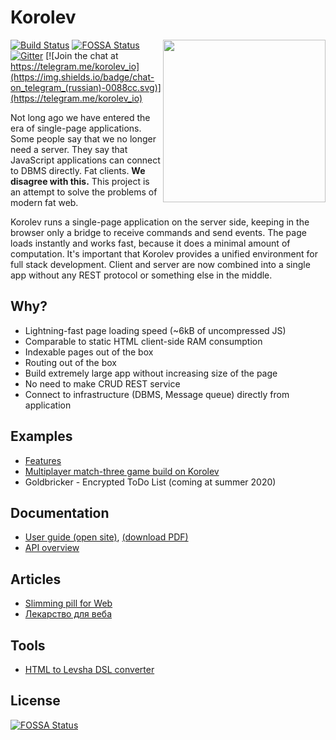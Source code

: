 # Korolev

<img src="https://fomkin.org/korolev/korolev-face-margin.svg" align="right" width="260" />

[![Build Status](https://travis-ci.org/fomkin/korolev.svg?branch=master)](https://travis-ci.org/fomkin/korolev)
[![FOSSA Status](https://app.fossa.io/api/projects/git%2Bgithub.com%2Ffomkin%2Fkorolev.svg?type=shield)](https://app.fossa.io/projects/git%2Bgithub.com%2Ffomkin%2Fkorolev?ref=badge_shield)
[![Gitter](https://badges.gitter.im/fomkin/korolev.svg)](https://gitter.im/fomkin/korolev?utm_source=badge&utm_medium=badge&utm_campaign=pr-badge)
[![Join the chat at https://telegram.me/korolev_io](https://img.shields.io/badge/chat-on_telegram_(russian)-0088cc.svg)](https://telegram.me/korolev_io)

Not long ago we have entered the era of single-page applications. Some people say that we no longer need a server. They say that JavaScript applications can connect to DBMS directly. Fat clients. **We disagree with this.** This project is an attempt to solve the problems of modern fat web.

Korolev runs a single-page application on the server side, keeping in the browser only a bridge to receive commands and send events. The page loads instantly and works fast, because it does a minimal amount of computation. It's important that Korolev provides a unified environment for full stack development. Client and server are now combined into a single app without any REST protocol or something else in the middle.

## Why?

* Lightning-fast page loading speed (~6kB of uncompressed JS)
* Comparable to static HTML client-side RAM consumption
* Indexable pages out of the box
* Routing out of the box
* Build extremely large app without increasing size of the page
* No need to make CRUD REST service
* Connect to infrastructure (DBMS, Message queue) directly from application

## Examples

* [Features](https://github.com/fomkin/korolev/tree/master/examples)
* [Multiplayer match-three game build on Korolev](https://match3.fomkin.org/)
* Goldbricker - Encrypted ToDo List (coming at summer 2020)
 
## Documentation

* [User guide (open site)](https://fomkin.org/korolev/user-guide.html), [(download PDF)](https://fomkin.org/korolev/user-guide.pdf)
* [API overview](https://www.javadoc.io/doc/org.fomkin/korolev_2.13/0.16.0) 

## Articles

* [Slimming pill for Web](https://dev.to/fomkin/korolev-slimming-pill-for-web-549a)
* [Лекарство для веба](https://habr.com/ru/post/429028/)

## Tools

* [HTML to Levsha DSL converter](https://fomkin.org/korolev/html-to-levsha)

[comment]: <> ([![Browser support results]&#40;https://fomkin.org/korolev/browser-support.svg&#41;]&#40;https://saucelabs.com/u/yelbota&#41;)

## License

[![FOSSA Status](https://app.fossa.io/api/projects/git%2Bgithub.com%2Ffomkin%2Fkorolev.svg?type=large)](https://app.fossa.io/projects/git%2Bgithub.com%2Ffomkin%2Fkorolev?ref=badge_large)
